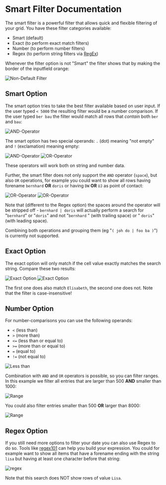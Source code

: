 # Smart Filter Documentation

The smart filter is a powerful filter that allows quick and flexible filtering of your grid. You have these filter categories available:

* Smart (default)
* Exact (to perform exact match filters)
* Number (to perform number filters)
* Regex (to perform string filters via [RegEx](https://en.wikipedia.org/wiki/Regular_expression))

Whenever the filter option is not "Smart" the filter shows that by making the border of the inputfield orange:

![Non-Default Filter](https://i.imgur.com/Vn9K7yC.png)

## Smart Option

The smart option tries to take the best filter available based on user input. If the user typed `< 5000` the resulting filter would be a number comparison. If the user typed `ber bau` the filter would match all rows that *contain* both `ber` and `bau`:

![AND-Operator](https://i.imgur.com/osq9YpL.png)

The smart option has two special operands: `.` (dot) meaning "not empty" and `!` (exclamation) meaning empty:

![AND-Operator](https://i.imgur.com/ggajkvY.png)
![OR-Operator](https://i.imgur.com/e6GwKsM.png)

These operators will work both on string and number data.

Further, the smart filter does not only support the `AND` operator (`space`), but also `OR` operations, for example you could want to show all rows having forename `bernhard` **OR** `doris` or having `DW` **OR** `UJ` as point of contact:

![OR-Operator](https://i.imgur.com/TYr8Srl.png)
![OR-Operator](https://i.imgur.com/VqUeXsE.png)

Note that (different to the Regex option) the spaces around the operator will be stripped off - `bernhard | doris` will actually perform a search for "`bernhard`" or "`doris`" and not "`bernhard` " (with trailing space) or " `doris`" (with leading space).

Combining both operations and grouping them (eg "`( joh do | foo ba )`") is currently not supported.

## Exact Option

The exact option will only match if the cell value exactly matches the search string. Compare these two results:

![Exact Option](https://i.imgur.com/fvNtVdX.png)
![Exact Option](https://i.imgur.com/8blj3p3.png)

The first one does also match `Elisabeth`, the second one does not. Note that the filter is case-insensitive!

## Number Option

For number-comparisons you can use the following operands:

* `<` (less than)
* `>` (more than)
* `<=` (less than or equal to)
* `>=` (more than or equal to)
* `=` (equal to)
* `!=` (not equal to)

![Less than](https://i.imgur.com/HlkUcoy.png)

Combination with `AND` and `OR` operators is possible, so you can filter ranges. In this example we filter all entries that are larger than 500 **AND** smaller than 1000:

![Range](https://i.imgur.com/QwImGWG.png)

You could also filter entries smaller than 500 **OR** larger than 8000:

![Range](https://i.imgur.com/hRTzOTW.png)

## Regex Option

If you still need more options to filter your date you can also use Regex to do so. Tools like [regex101](https://regex101.com/) can help you build your expression. You could for example want to show all items that have a forename ending with the string `lisa` but having at least one character before that string:

![regex](https://i.imgur.com/CroNoCW.png)

Note that this search does NOT show rows of value `Lisa`.
